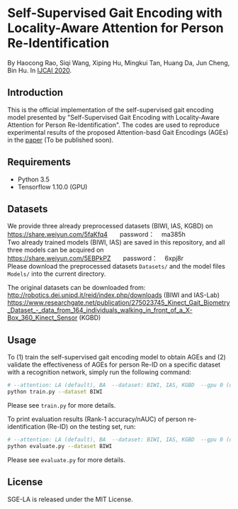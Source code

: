# Self-Supervised Gait Encoding with Locality-Aware Attention for Person Re-Identification
By Haocong Rao, Siqi Wang, Xiping Hu, Mingkui Tan, Huang Da, Jun Cheng, Bin Hu. In [IJCAI 2020](http://static.ijcai.org/2020-accepted_papers.html).

## Introduction
This is the official implementation of the self-supervised gait encoding model presented by "Self-Supervised Gait Encoding with Locality-Aware Attention for Person Re-Identification".
The codes are used to reproduce experimental results of the proposed Attention-basd Gait Encodings (AGEs) in the [paper](http://static.ijcai.org/2020-accepted_papers.html) (To be published soon).

## Requirements
- Python 3.5
- Tensorflow 1.10.0 (GPU)

## Datasets
We provide three already preprocessed datasets (BIWI, IAS, KGBD) on <br/>
https://share.weiyun.com/5faKfq4 &nbsp; &nbsp; &nbsp; password：&nbsp; &nbsp; ma385h <br/>
Two already trained models (BIWI, IAS) are saved in this repository, and all three models can be acquired on <br/>
https://share.weiyun.com/5EBPkPZ &nbsp; &nbsp; &nbsp; password：&nbsp; &nbsp; 6xpj8r  <br/> 
Please download the preprocessed datasets ``Datasets/`` and the model files ``Models/`` into the current directory. 
<br/>

The original datasets can be downloaded from: http://robotics.dei.unipd.it/reid/index.php/downloads (BIWI and IAS-Lab) <br/>
https://www.researchgate.net/publication/275023745_Kinect_Gait_Biometry_Dataset_-_data_from_164_individuals_walking_in_front_of_a_X-Box_360_Kinect_Sensor (KGBD) 
 
## Usage

To (1) train the self-supervised gait encoding model to obtain AGEs and (2) validate the effectiveness of AGEs for person Re-ID on a specific dataset with a recognition network,  simply run the following command: 

```bash
# --attention: LA (default), BA  --dataset: BIWI, IAS, KGBD  --gpu 0 (default)
python train.py --dataset BIWI
```
Please see ```train.py``` for more details.

To print evaluation results (Rank-1 accuracy/nAUC) of person re-identification (Re-ID) on the testing set, run:

```bash
# --attention: LA (default), BA  --dataset: BIWI, IAS, KGBD  --gpu 0 (default)
python evaluate.py --dataset BIWI
```

Please see ```evaluate.py``` for more details.


## License

SGE-LA is released under the MIT License.


